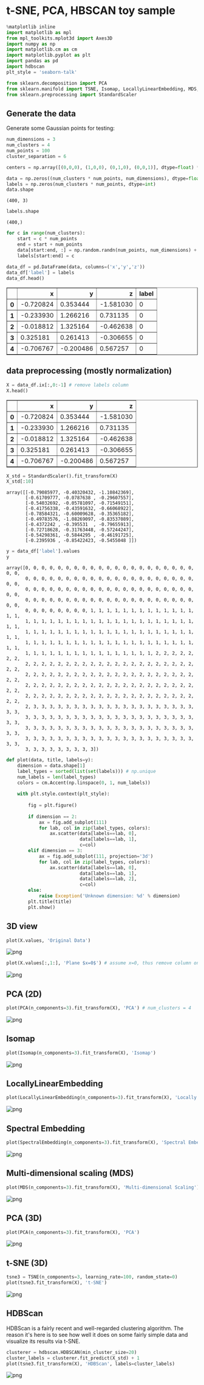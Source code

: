 
# t-SNE, PCA, HBSCAN toy sample


```python
%matplotlib inline
import matplotlib as mpl
from mpl_toolkits.mplot3d import Axes3D
import numpy as np
import matplotlib.cm as cm
import matplotlib.pyplot as plt
import pandas as pd
import hdbscan
plt_style = 'seaborn-talk'
```


```python
from sklearn.decomposition import PCA
from sklearn.manifold import TSNE, Isomap, LocallyLinearEmbedding, MDS, SpectralEmbedding
from sklearn.preprocessing import StandardScaler
```

## Generate the data
Generate some Gaussian points for testing:


```python
num_dimensions = 3
num_clusters = 4
num_points = 100
cluster_separation = 6

centers = np.array([(0,0,0), (1,0,0), (0,1,0), (0,0,1)], dtype=float) * cluster_separation

data = np.zeros((num_clusters * num_points, num_dimensions), dtype=float)
labels = np.zeros(num_clusters * num_points, dtype=int)
data.shape
```




    (400, 3)




```python
labels.shape
```




    (400,)




```python
for c in range(num_clusters):
    start = c * num_points
    end = start + num_points
    data[start:end, :] = np.random.randn(num_points, num_dimensions) + centers[c]
    labels[start:end] = c
    
data_df = pd.DataFrame(data, columns=('x','y','z'))
data_df['label'] = labels
data_df.head()
```




<div>
<table border="1" class="dataframe">
  <thead>
    <tr style="text-align: right;">
      <th></th>
      <th>x</th>
      <th>y</th>
      <th>z</th>
      <th>label</th>
    </tr>
  </thead>
  <tbody>
    <tr>
      <th>0</th>
      <td>-0.720824</td>
      <td>0.353444</td>
      <td>-1.581030</td>
      <td>0</td>
    </tr>
    <tr>
      <th>1</th>
      <td>-0.233930</td>
      <td>1.266216</td>
      <td>0.731135</td>
      <td>0</td>
    </tr>
    <tr>
      <th>2</th>
      <td>-0.018812</td>
      <td>1.325164</td>
      <td>-0.462638</td>
      <td>0</td>
    </tr>
    <tr>
      <th>3</th>
      <td>0.325181</td>
      <td>0.261413</td>
      <td>-0.306655</td>
      <td>0</td>
    </tr>
    <tr>
      <th>4</th>
      <td>-0.706767</td>
      <td>-0.200486</td>
      <td>0.567257</td>
      <td>0</td>
    </tr>
  </tbody>
</table>
</div>



## data preprocessing (mostly normalization)


```python
X = data_df.ix[:,0:-1] # remove labels column
X.head()
```




<div>
<table border="1" class="dataframe">
  <thead>
    <tr style="text-align: right;">
      <th></th>
      <th>x</th>
      <th>y</th>
      <th>z</th>
    </tr>
  </thead>
  <tbody>
    <tr>
      <th>0</th>
      <td>-0.720824</td>
      <td>0.353444</td>
      <td>-1.581030</td>
    </tr>
    <tr>
      <th>1</th>
      <td>-0.233930</td>
      <td>1.266216</td>
      <td>0.731135</td>
    </tr>
    <tr>
      <th>2</th>
      <td>-0.018812</td>
      <td>1.325164</td>
      <td>-0.462638</td>
    </tr>
    <tr>
      <th>3</th>
      <td>0.325181</td>
      <td>0.261413</td>
      <td>-0.306655</td>
    </tr>
    <tr>
      <th>4</th>
      <td>-0.706767</td>
      <td>-0.200486</td>
      <td>0.567257</td>
    </tr>
  </tbody>
</table>
</div>




```python
X_std = StandardScaler().fit_transform(X)
X_std[:10]
```




    array([[-0.79085977, -0.40320432, -1.10842369],
           [-0.61709777, -0.0787638 , -0.29607557],
           [-0.54032692, -0.05781097, -0.71549151],
           [-0.41756338, -0.43591632, -0.66068922],
           [-0.78584321, -0.60009628, -0.35365182],
           [-0.49783576, -1.08269097, -0.83537089],
           [-0.4372242 , -0.395531  , -0.79655913],
           [-0.72718628, -0.31763448, -0.57244247],
           [-0.54298361, -0.5844295 , -0.46191725],
           [-0.2395936 , -0.85422423, -0.5455048 ]])




```python
y = data_df['label'].values
y
```




    array([0, 0, 0, 0, 0, 0, 0, 0, 0, 0, 0, 0, 0, 0, 0, 0, 0, 0, 0, 0, 0, 0, 0,
           0, 0, 0, 0, 0, 0, 0, 0, 0, 0, 0, 0, 0, 0, 0, 0, 0, 0, 0, 0, 0, 0, 0,
           0, 0, 0, 0, 0, 0, 0, 0, 0, 0, 0, 0, 0, 0, 0, 0, 0, 0, 0, 0, 0, 0, 0,
           0, 0, 0, 0, 0, 0, 0, 0, 0, 0, 0, 0, 0, 0, 0, 0, 0, 0, 0, 0, 0, 0, 0,
           0, 0, 0, 0, 0, 0, 0, 0, 1, 1, 1, 1, 1, 1, 1, 1, 1, 1, 1, 1, 1, 1, 1,
           1, 1, 1, 1, 1, 1, 1, 1, 1, 1, 1, 1, 1, 1, 1, 1, 1, 1, 1, 1, 1, 1, 1,
           1, 1, 1, 1, 1, 1, 1, 1, 1, 1, 1, 1, 1, 1, 1, 1, 1, 1, 1, 1, 1, 1, 1,
           1, 1, 1, 1, 1, 1, 1, 1, 1, 1, 1, 1, 1, 1, 1, 1, 1, 1, 1, 1, 1, 1, 1,
           1, 1, 1, 1, 1, 1, 1, 1, 1, 1, 1, 1, 1, 1, 1, 1, 2, 2, 2, 2, 2, 2, 2,
           2, 2, 2, 2, 2, 2, 2, 2, 2, 2, 2, 2, 2, 2, 2, 2, 2, 2, 2, 2, 2, 2, 2,
           2, 2, 2, 2, 2, 2, 2, 2, 2, 2, 2, 2, 2, 2, 2, 2, 2, 2, 2, 2, 2, 2, 2,
           2, 2, 2, 2, 2, 2, 2, 2, 2, 2, 2, 2, 2, 2, 2, 2, 2, 2, 2, 2, 2, 2, 2,
           2, 2, 2, 2, 2, 2, 2, 2, 2, 2, 2, 2, 2, 2, 2, 2, 2, 2, 2, 2, 2, 2, 2,
           2, 3, 3, 3, 3, 3, 3, 3, 3, 3, 3, 3, 3, 3, 3, 3, 3, 3, 3, 3, 3, 3, 3,
           3, 3, 3, 3, 3, 3, 3, 3, 3, 3, 3, 3, 3, 3, 3, 3, 3, 3, 3, 3, 3, 3, 3,
           3, 3, 3, 3, 3, 3, 3, 3, 3, 3, 3, 3, 3, 3, 3, 3, 3, 3, 3, 3, 3, 3, 3,
           3, 3, 3, 3, 3, 3, 3, 3, 3, 3, 3, 3, 3, 3, 3, 3, 3, 3, 3, 3, 3, 3, 3,
           3, 3, 3, 3, 3, 3, 3, 3, 3])




```python
def plot(data, title, labels=y):
    dimension = data.shape[1]
    label_types = sorted(list(set(labels))) # np.unique
    num_labels = len(label_types)
    colors = cm.Accent(np.linspace(0, 1, num_labels))
    
    with plt.style.context(plt_style):
        
        fig = plt.figure()
        
        if dimension == 2:
            ax = fig.add_subplot(111)
            for lab, col in zip(label_types, colors):
                ax.scatter(data[labels==lab, 0],
                           data[labels==lab, 1],
                           c=col)
        elif dimension == 3:
            ax = fig.add_subplot(111, projection='3d')
            for lab, col in zip(label_types, colors):
                ax.scatter(data[labels==lab, 0],
                           data[labels==lab, 1],
                           data[labels==lab, 2],
                           c=col)
        else:
            raise Exception('Unknown dimension: %d' % dimension)
        plt.title(title)
        plt.show()
```

## 3D view


```python
plot(X.values, 'Original Data')
```


![png](output_13_0.png)



```python
plot(X.values[:,1:], 'Plane $x=0$') # assume x=0, thus remove column one [:, 1:]
```


![png](output_14_0.png)


## PCA (2D)


```python
plot(PCA(n_components=3).fit_transform(X), 'PCA') # num_clusters = 4
```


![png](output_16_0.png)


## Isomap


```python
plot(Isomap(n_components=3).fit_transform(X), 'Isomap')
```


![png](output_18_0.png)


## LocallyLinearEmbedding


```python
plot(LocallyLinearEmbedding(n_components=3).fit_transform(X), 'Locally Linear Embedding')
```


![png](output_20_0.png)


## Spectral Embedding


```python
plot(SpectralEmbedding(n_components=3).fit_transform(X), 'Spectral Embedding')
```


![png](output_22_0.png)


## Multi-dimensional scaling (MDS)


```python
plot(MDS(n_components=3).fit_transform(X), 'Multi-dimensional Scaling')
```


![png](output_24_0.png)


## PCA (3D)


```python
plot(PCA(n_components=3).fit_transform(X), 'PCA')
```


![png](output_26_0.png)


## t-SNE (3D)


```python
tsne3 = TSNE(n_components=3, learning_rate=100, random_state=0)
plot(tsne3.fit_transform(X), 't-SNE')
```


![png](output_28_0.png)


## HDBScan
HDBScan is a fairly recent and well-regarded clustering algorithm. The reason it's here is to see how well it does on some fairly simple data and visualize its results via t-SNE.


```python
clusterer = hdbscan.HDBSCAN(min_cluster_size=20)
cluster_labels = clusterer.fit_predict(X_std) + 1
plot(tsne3.fit_transform(X), 'HDBScan', labels=cluster_labels)
```


![png](output_30_0.png)

